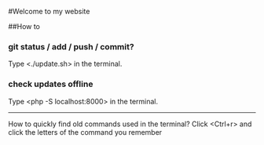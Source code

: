 #Welcome to my website

##How to
### git status / add / push / commit?
Type <./update.sh> in the terminal.

### check updates offline
Type <php -S localhost:8000> in the terminal.

----------------
How to quickly find old commands used in the terminal?
Click <Ctrl+r> and click the letters of the command you remember

